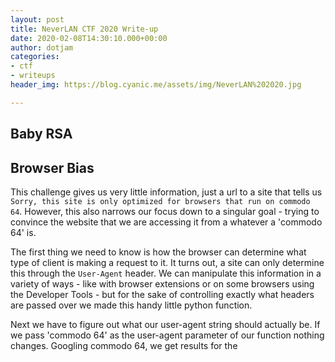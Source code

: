```yaml
---
layout: post
title: NeverLAN CTF 2020 Write-up
date: 2020-02-08T14:30:10.000+00:00
author: dotjam
categories:
- ctf
- writeups
header_img: https://blog.cyanic.me/assets/img/NeverLAN%202020.jpg

---
```

## Baby RSA

## Browser Bias

This challenge gives us very little information, just a url to a site that tells us `Sorry, this site is only optimized for browsers that run on commodo 64`. However, this also narrows our focus down to a singular goal - trying to convince the website that we are accessing it from a whatever a 'commodo 64' is.

The first thing we need to know is how the browser can determine what type of client is making a request to it. It turns out, a site can only determine this through the `User-Agent` header. We can manipulate this information in a variety of ways - like with browser extensions or on some browsers using the Developer Tools - but for the sake of controlling exactly what headers are passed over we made this handy little python function.

<script src="[https://gist.github.com/javadhamidi/889226036803bab244ae41b127dc0ab3.js](https://gist.github.com/javadhamidi/889226036803bab244ae41b127dc0ab3.js "https://gist.github.com/javadhamidi/889226036803bab244ae41b127dc0ab3.js")"></script> 

Next we have to figure out what our user-agent string should actually be. If we pass 'commodo 64' as the user-agent parameter of our function nothing changes. Googling commodo 64, we get results for the 